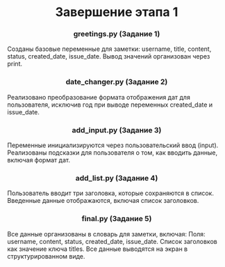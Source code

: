 <h1 align="center">Завершение этапа 1</h1>
<h3 align="center">greetings.py (Задание 1)</h3>
Созданы базовые переменные для заметки: username, title, content, status, created_date, issue_date.
Вывод значений организован через print.
<h3 align="center">date_changer.py (Задание 2)</h3>
Реализовано преобразование формата отображения дат для пользователя, исключив год при выводе переменных created_date и issue_date.
<h3 align="center">add_input.py (Задание 3)</h3>
Переменные инициализируются через пользовательский ввод (input).
Реализованы подсказки для пользователя о том, как вводить данные, включая формат дат.
<h3 align="center">add_list.py (Задание 4)</h3>
Пользователь вводит три заголовка, которые сохраняются в список.
Введенные данные отображаются, включая список заголовков.
<h3 align="center">final.py (Задание 5)</h3>
Все данные организованы в словарь для заметки, включая:
Поля: username, content, status, created_date, issue_date.
Список заголовков как значение ключа titles.
Все данные выводятся на экран в структурированном виде.
